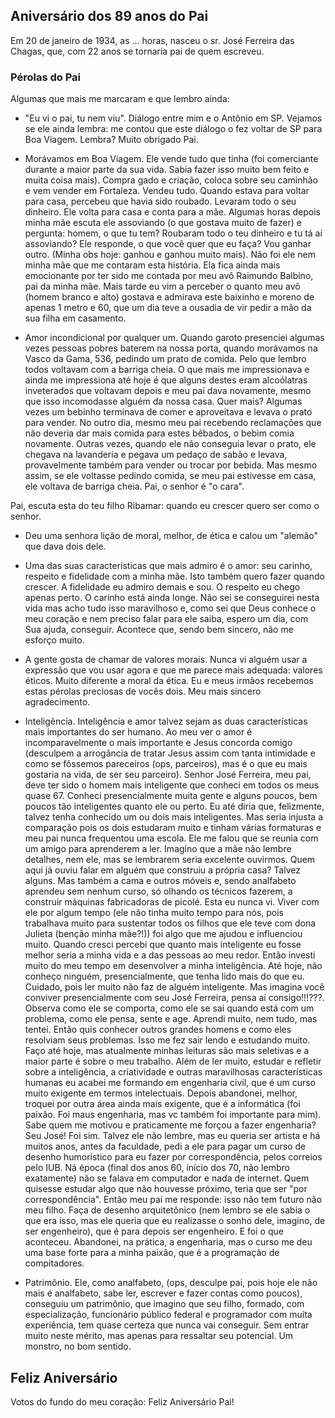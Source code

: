 ## Aniversário dos 89 anos do Pai

Em 20 de janeiro de 1934, as … horas, nasceu o sr. José Ferreira das Chagas, que, com 22 anos se tornaria pai de quem escreveu.

### Pérolas do Pai

Algumas que mais me marcaram e que lembro ainda:

- "Eu vi o pai, tu nem viu". Diálogo entre mim e o Antônio em SP. Vejamos se ele ainda lembra: me contou que este diálogo o fez voltar de SP para Boa Viagem. Lembra? Muito obrigado Pai.

- Morávamos em Boa Viagem. Ele vende tudo que tinha (foi comerciante durante a maior parte da sua vida. Sabia fazer isso muito bem feito e muita coisa mais). Compra gado e criação, coloca sobre seu caminhão e vem vender em Fortaleza. Vendeu tudo. Quando estava para voltar para casa, percebeu que havia sido roubado. Levaram todo o seu dinheiro. Ele volta para casa e conta para a mãe. Algumas horas depois minha mãe escuta ele assoviando (o que gostava muito de fazer) e pergunta: homem, o que tu tem? Roubaram todo o teu dinheiro e tu tá aí assoviando? Ele responde, o que você quer que eu faça? Vou ganhar outro. (Minha obs hoje: ganhou e ganhou muito mais). Não foi ele nem minha mãe que me contaram esta história. Ela fica ainda mais emocionante por ter sido me contada por meu avô Raimundo Balbino, pai da minha mãe. Mais tarde eu vim a perceber o quanto meu avô (homem branco e alto) gostava e admirava este baixinho e moreno de apenas 1 metro e 60, que um dia teve a ousadia de vir pedir a mão da sua filha em casamento.

- Amor incondicional por qualquer um. Quando garoto presenciei algumas vezes pessoas pobres baterem na nossa porta, quando morávamos na Vasco da Gama, 536, pedindo um prato de comida. Pelo que lembro todos voltavam com a barriga cheia. O que mais me impressionava e ainda me impressiona até hoje é que alguns destes eram alcoólatras inveterados que voltavam depois e meu pai dava novamente, mesmo que isso incomodasse alguém da nossa casa. Quer mais? Algumas vezes um bebinho terminava de comer e aproveitava e levava o prato para vender. No outro dia, mesmo meu pai recebendo reclamações que não deveria dar mais comida para estes bêbados, o bebim comia novamente. Outras vezes, quando ele não conseguia levar o prato, ele chegava na lavanderia e pegava um pedaço de sabão e levava, provavelmente também para vender ou trocar por bebida. Mas mesmo assim, se ele voltasse pedindo comida, se meu pai estivesse em casa, ele voltava de barriga cheia. Pai, o senhor é "o cara".

Pai, escuta esta do teu filho Ribamar: quando eu crescer quero ser como o senhor.

- Deu uma senhora lição de moral, melhor, de ética e calou um "alemão" que dava dois dele.

- Uma das suas características que mais admiro é o amor: seu carinho, respeito e fidelidade com a minha mãe. Isto também quero fazer quando crescer. A fidelidade eu admiro demais e sou. O respeito eu chego apenas perto. O carinho está ainda longe. Não sei se conseguirei nesta vida mas acho tudo isso maravilhoso e, como sei que Deus conhece o meu coração e nem preciso falar para ele saiba, espero um dia, com Sua ajuda, conseguir. Acontece que, sendo bem sincero, não me esforço muito.

- A gente gosta de chamar de valores morais. Nunca vi alguém usar a expressão que vou usar agora e que me parece mais adequada: valores éticos. Muito diferente a moral da ética. Eu e meus irmãos recebemos estas pérolas preciosas de vocês dois. Meu mais sincero agradecimento.

- Inteligência. Inteligência e amor talvez sejam as duas características mais importantes do ser humano. Ao meu ver o amor é incomparavelmente o mais importante e Jesus concorda comigo (desculpem a arrogância de tratar Jesus assim com tanta intimidade e como se fôssemos pareceiros (ops, parceiros), mas é o que eu mais gostaria na vida, de ser seu parceiro). Senhor José Ferreira, meu pai, deve ter sido o homem mais inteligente que conheci em todos os meus quase 67. Conheci presencialmente muita gente e alguns poucos, bem poucos tão inteligentes quanto ele ou perto. Eu até diria que, felizmente, talvez tenha conhecido um ou dois mais inteligentes. Mas seria injusta a comparação pois os dois estudaram muito e tinham várias formaturas e meu pai nunca frequentou uma escola. Ele me falou que se reunia com um amigo para aprenderem a ler. Imagino que a mãe não lembre detalhes, nem ele, mas se lembrarem seria excelente ouvirmos. Quem aqui já ouviu falar em alguém que construiu a própria casa? Talvez alguns. Mas também a cama e outros móveis e, sendo analfabeto aprendeu sem nenhum curso, só olhando os técnicos fazerem, a construir máquinas fabricadoras de picolé. Esta eu nunca vi. Viver com ele por algum tempo (ele não tinha muito tempo para nós, pois trabalhava muito para sustentar todos os filhos que ele teve com dona Julieta (benção minha mãe?!)) foi algo que me ajudou e influenciou muito. Quando cresci percebi que quanto mais inteligente eu fosse melhor seria a minha vida e a das pessoas ao meu redor. Então investi muito do meu tempo em desenvolver a minha inteligência. Até hoje, não conheço ninguém, presencialmente, que tenha lido mais do que eu. Cuidado, pois ler muito não faz de alguém inteligente. Mas imagina você conviver presencialmente com seu José Ferreira, pensa aí consigo!!!???. Observa como ele se comporta, como ele se sai quando está com um problema, como ele pensa, sente e age. Aprendi muito, nem tudo, mas tentei. Então quis conhecer outros grandes homens e como eles resolviam seus problemas. Isso me fez sair lendo e estudando muito. Faço até hoje, mas atualmente minhas leituras são mais seletivas e a maior parte é sobre o meu trabalho. Além de ler muito, estudar e refletir sobre a inteligência, a criatividade e outras maravilhosas características humanas eu acabei me formando em engenharia civil, que é um curso muito exigente em termos intelectuais. Depois abandonei, melhor, troquei por outra área ainda mais exigente, que é a informática (foi paixão. Foi maus engenharia, mas vc também foi importante para mim). Sabe quem me motivou e praticamente me forçou a fazer engenharia? Seu José! Foi sim. Talvez ele não lembre, mas eu queria ser artista e há muitos anos, antes da faculdade, pedi a ele para pagar um curso de desenho humorístico para eu fazer por correspondência, pelos correios pelo IUB. Ná época (final dos anos 60, início dos 70, não lembro exatamente) não se falava em computador e nada de internet. Quem quisesse estudar algo que não houvesse próximo, teria que ser "por correspondência". Então meu pai me responde: isso não tem futuro não meu filho. Faça de desenho arquitetônico (nem lembro se ele sabia o que era isso, mas ele queria que eu realizasse o sonho dele, imagino, de ser engenheiro), que é para depois ser engenheiro. E foi o que aconteceu. Abandonei, na prática, a engenharia, mas o curso me deu uma base forte para a minha paixão, que é a programação de compitadores.

- Patrimônio. Ele, como analfabeto, (ops, desculpe pai, pois hoje ele não mais é analfabeto, sabe ler, escrever e fazer contas como poucos), conseguiu um patrimônio, que imagino que seu filho, formado, com especialização, funcionário público federal e programador com muita experiência, tem quase certeza que nunca vai conseguir. Sem entrar muito neste mérito, mas apenas para ressaltar seu potencial. Um monstro, no bom sentido.

## Feliz Aniversário

Votos do fundo do meu coração: Feliz Aniversário Pai!


